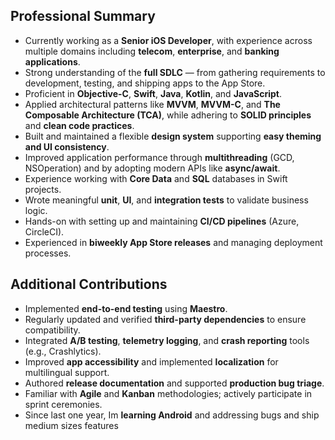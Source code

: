 ## Professional Summary

- Currently working as a **Senior iOS Developer**, with experience across multiple domains including **telecom**, **enterprise**, and **banking applications**.  
- Strong understanding of the **full SDLC** — from gathering requirements to development, testing, and shipping apps to the App Store.  
- Proficient in **Objective-C**, **Swift**, **Java**, **Kotlin**, and **JavaScript**.  
- Applied architectural patterns like **MVVM**, **MVVM-C**, and **The Composable Architecture (TCA)**, while adhering to **SOLID principles** and **clean code practices**.  
- Built and maintained a flexible **design system** supporting **easy theming and UI consistency**.  
- Improved application performance through **multithreading** (GCD, NSOperation) and by adopting modern APIs like **async/await**.  
- Experience working with **Core Data** and **SQL** databases in Swift projects.  
- Wrote meaningful **unit**, **UI**, and **integration tests** to validate business logic.  
- Hands-on with setting up and maintaining **CI/CD pipelines** (Azure, CircleCI).  
- Experienced in **biweekly App Store releases** and managing deployment processes.

## Additional Contributions

- Implemented **end-to-end testing** using **Maestro**.  
- Regularly updated and verified **third-party dependencies** to ensure compatibility.  
- Integrated **A/B testing**, **telemetry logging**, and **crash reporting** tools (e.g., Crashlytics).  
- Improved **app accessibility** and implemented **localization** for multilingual support.  
- Authored **release documentation** and supported **production bug triage**.  
- Familiar with **Agile** and **Kanban** methodologies; actively participate in sprint ceremonies.
- Since last one year, Im **learning Android** and addressing bugs and ship medium sizes features
